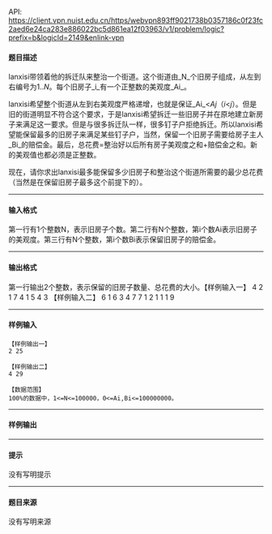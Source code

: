API: https://client.vpn.nuist.edu.cn/https/webvpn893ff9021738b0357186c0f23fc2aed6e24ca283e886022bc5d861ea12f03963/v1/problem/logic?prefix=b&logicId=2149&enlink-vpn

#### 题目描述

lanxisi带领着他的拆迁队来整治一个街道。这个街道由_N_个旧房子组成，从左到右编号为1.._N_。每个旧房子_i_有一个正整数的美观度_Ai_。

lanxisi希望整个街道从左到右美观度严格递增，也就是保证_Ai_<_Aj_（_i_<_j_）。但是旧的街道明显不符合这个要求，于是lanxisi希望拆迁一些旧房子并在原地建立新房子来满足这一要求。但是与很多拆迁队一样，很多钉子户拒绝拆迁。所以lanxisi希望能保留最多的旧房子来满足某些钉子户，当然，保留一个旧房子需要给房子主人_Bi_的赔偿金。最后，总花费=整治好以后所有房子美观度之和+赔偿金之和。新的美观值也都必须是正整数。

现在，请你求出lanxisi最多能保留多少旧房子和整治这个街道所需要的最少总花费（当然是在保留旧房子最多这个前提下的）。

---

#### 输入格式

第一行有1个整数N，表示旧房子个数。第二行有N个整数，第i个数Ai表示旧房子的美观度。第三行有N个整数，第i个数Bi表示保留旧房子的赔偿金。

---

#### 输出格式

第一行输出2个整数，表示保留的旧房子数量、总花费的大小。【样例输入一】 4 2 1 7 4 1 5 4 3 【样例输入二】 6 1 6 3 4 7 7 1 2 1 1 1 9

---

#### 样例输入
```
【样例输出一】
2 25

【样例输出二】
4 29

【数据范围】
100%的数据中，1<=N<=100000，0<=Ai,Bi<=100000000。

```

---

#### 样例输出

---

#### 提示

没有写明提示

---

#### 题目来源

没有写明来源